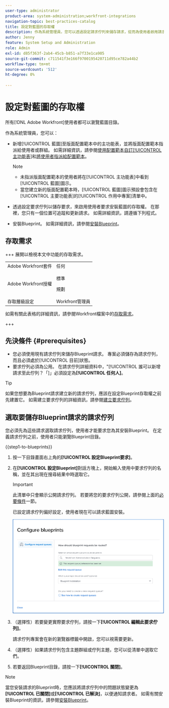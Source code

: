 ```yaml
---
user-type: administrator
product-area: system-administration;workfront-integrations
navigation-topic: best-practices-catalog
title: 設定對藍圖的存取權
description: 作為系統管理員，您可以透過設定請求佇列來儲存請求，從而為使用者啟用請求安裝藍圖的存取權。 在那裡，您只有一個位置可追蹤和更新請求。
author: Jenny
feature: System Setup and Administration
role: Admin
exl-id: d85f363f-2ab4-45cb-b851-a7f33e1ca905
source-git-commit: c711541f3e166f9700195420711d95ce782a44b2
workflow-type: tm+mt
source-wordcount: '512'
ht-degree: 0%

---
```


# 設定對藍圖的存取權

所有[!DNL Adobe Workfront]使用者都可以瀏覽藍圖目錄。

作為系統管理員，您可以：

* 新增[!UICONTROL 藍圖]至版面配置範本中的主功能表，並將版面配置範本指派給使用者或群組。 如需詳細資訊，請參閱[使用配置範本自訂[!UICONTROL 主功能表]](/help/quicksilver/administration-and-setup/customize-workfront/use-layout-templates/customize-main-menu.md)和[將使用者指派給配置範本](/help/quicksilver/administration-and-setup/customize-workfront/use-layout-templates/assign-users-to-layout-template.md)。

  >[!NOTE]
  >
  >* 未指派版面配置範本的使用者將在[!UICONTROL 主功能表]中看到[!UICONTROL 藍圖]圖示。
  >* 當您建立新的版面配置範本時，[!UICONTROL 藍圖]圖示預設會包含在[!UICONTROL 主要功能表]的[!UICONTROL 作用中專案]清單中。


* 透過設定要求佇列以儲存要求，來啟用使用者要求安裝藍圖的存取權。 在那裡，您只有一個位置可追蹤和更新請求。 如需詳細資訊，請遵循下列程式。
* 安裝Blueprint。 如需詳細資訊，請參閱[安裝Blueprint](../../administration-and-setup/blueprints/blueprints-install.md)。

## 存取需求

+++ 展開以檢視本文中功能的存取需求。

<table style="table-layout:auto"> 
 <col> 
 <col> 
 <tbody> 
  <tr> 
   <td role="rowheader">Adobe Workfront套件</td> 
   <td>任何</td> 
  </tr> 
  <tr> 
   <td role="rowheader">Adobe Workfront授權</td> 
   <td>
   <p>標準</p>
   <p>規劃</p></td> 
  </tr> 
  <tr> 
   <td role="rowheader">存取層級設定</td> 
   <td>Workfront管理員 </td> 
  </tr> 
 </tbody> 
</table>

如需有關此表格的詳細資訊，請參閱Workfront檔案中的[存取需求](/help/quicksilver/administration-and-setup/add-users/access-levels-and-object-permissions/access-level-requirements-in-documentation.md)。

+++

## 先決條件 {#prerequisites}

* 您必須使用現有請求佇列來儲存Blueprint請求。 專案必須儲存為請求佇列，而且必須處於[!UICONTROL 目前]狀態。
* 要求佇列必須為公用。 在請求佇列詳細資料中，&quot;[!UICONTROL 誰可以新增請求至此佇列？「]」必須設定為&#x200B;**[!UICONTROL 任何人]**。

>[!TIP]
>
>如果您想要為Blueprint請求建立新的請求佇列，應該在設定Blueprint存取權之前先建置它。 如需建立要求佇列的詳細資訊，請參閱[建立要求佇列](../../manage-work/requests/create-and-manage-request-queues/create-request-queue.md)。

## 選取要儲存Blueprint請求的請求佇列

您必須先為這些請求選取請求佇列，使用者才能要求您為其安裝Blueprint。 在定義請求佇列之前，使用者只能瀏覽Blueprint目錄。

{{step1-to-blueprints}}

1. 按一下目錄畫面右上角的&#x200B;**[!UICONTROL 設定Blueprint要求]**。

   <!--
   <li value="3" data-mc-conditions="QuicksilverOrClassic.Draft mode"> <p>In the <strong>Configure blueprints</strong> dialog, ensure that the <strong>Configure request queues</strong> tab is selected.</p> </li>
   -->

1. 在&#x200B;**[!UICONTROL 設定Blueprint]**&#x200B;對話方塊上，開始輸入使用中要求佇列的名稱，並在其出現在搜尋結果中時選取它。

   >[!IMPORTANT]
   >
   >此清單中只會顯示公開請求佇列。 若要將您的要求佇列公開，請參閱上面的[必要條件](#prerequisites)一節。

   已設定請求佇列偏好設定，使用者現在可以請求藍圖安裝。

   ![設定要求佇列](assets/Blueprints_access_setup_request_queue.png)

1. （選擇性）若要變更實際要求佇列，請按一下&#x200B;**[!UICONTROL 編輯此要求佇列]**。

   請求佇列專案會在新的瀏覽器標籤中開啟，您可以視需要更新。

1. （選擇性）如果請求佇列包含主題群組或佇列主題，您可以從清單中選取它們。
1. 若要返回Blueprint目錄，請按一下&#x200B;**[!UICONTROL 關閉]**。

>[!NOTE]
>
>當您安裝請求的Blueprint時，您應該將請求佇列中的問題狀態變更為&#x200B;**[!UICONTROL 已關閉]**&#x200B;或&#x200B;**[!UICONTROL 已解決]**，以便通知請求者。 如需有關安裝Blueprint的資訊，請參閱[安裝Blueprint](../../administration-and-setup/blueprints/blueprints-install.md)。
